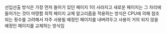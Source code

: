 선입선출 방식은 가장 먼저 들어가 있던 페이지 1이 사라지고 새로운 페이지는 그 자리에 들어가는 것이 마땅함
최적 페이지 교체 알고리즘을 적용하는 방식은 CPU에 의해 참조되는 횟수를 고려해서 자주 사용될 예정인 페이지를 내버려두고 사용이 거의 되지 않을 예정인 페이지를 교체하는 방식임